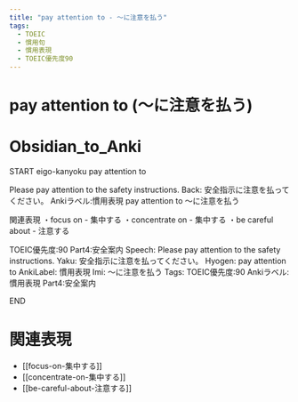 ```yaml
---
title: "pay attention to - ～に注意を払う"
tags:
  - TOEIC
  - 慣用句
  - 慣用表現
  - TOEIC優先度90
---
```


# pay attention to (～に注意を払う)

# Obsidian_to_Anki
START
eigo-kanyoku
pay attention to

Please pay attention to the safety instructions.
Back: 
安全指示に注意を払ってください。
Ankiラベル:慣用表現
pay attention to
～に注意を払う

関連表現
・focus on - 集中する
・concentrate on - 集中する
・be careful about - 注意する

TOEIC優先度:90
Part4:安全案内
Speech: Please pay attention to the safety instructions.
Yaku: 安全指示に注意を払ってください。
Hyogen: pay attention to
AnkiLabel: 慣用表現
Imi: ～に注意を払う
Tags: TOEIC優先度:90 Ankiラベル:慣用表現 Part4:安全案内
<!--ID: 1752099912585-->
END

# 関連表現
- [[focus-on-集中する]]
- [[concentrate-on-集中する]]
- [[be-careful-about-注意する]] 